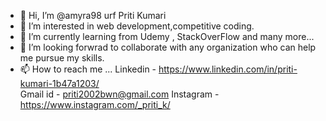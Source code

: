 - 👋 Hi, I’m @amyra98 urf Priti Kumari
- 👀 I’m interested in web development,competitive coding.
- 🌱 I’m currently learning from Udemy , StackOverFlow and many more...
- 💞️ I’m looking forwrad to collaborate with any organization who can help me pursue my skills. 
- 📫 How to reach me ...
     Linkedin - https://www.linkedin.com/in/priti-kumari-1b47a1203/  
     Gmail id - priti2002bwn@gmail.com
     Instagram - https://www.instagram.com/_priti_k/

<!---
amyra98/amyra98 is a ✨ special ✨ repository because its `README.md` (this file) appears on your GitHub profile.
You can click the Preview link to take a look at your changes.
--->

